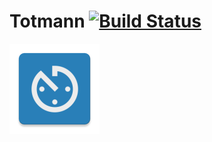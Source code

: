 # Totmann [![Build Status](https://travis-ci.org/0xbb/Totmann-Android.svg?branch=master)](https://travis-ci.org/0xbb/Totmann-Android)

![Totmann](./app/src/main/res/mipmap-xxhdpi/ic_launcher.png )
